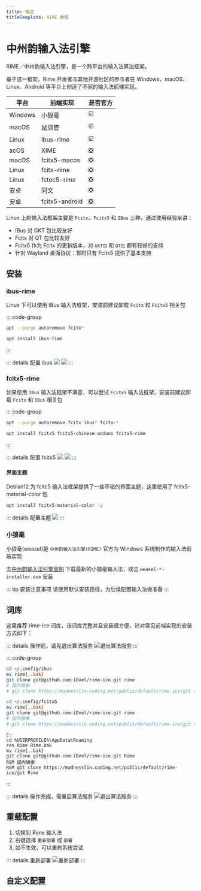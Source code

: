```yaml
---
title: 概述
titleTemplate: RIME 教程
---
```


# 中州韵输入法引擎

RIME／中州韵输入法引擎，是一个跨平台的输入法算法框架。

基于这一框架，Rime 开发者与其他开源社区的参与者在 Windows、macOS、Linux、Android 等平台上创造了不同的输入法前端实现。

| 平台    | 前端实现       | 是否官方 |
| ------- | -------------- | -------- |
| Windows | 小狼毫         | ☑️       |
| macOS   | 鼠须管         | ☑️       |
| Linux   | ibus-rime      | ☑️       |
| acOS    | XIME           | ❎       |
| macOS   | fcitx5-macos   | ❎       |
| Linux   | fcitx-rime     | ❎       |
| Linux   | fctec5-rime    | ❎       |
| 安卓    | 同文           | ❎       |
| 安卓    | fcitx5-android | ❎       |

Linux 上的输入法框架主要是 `Fcitx`、`Fcitx5` 和 `IBus` 三种，通过使用经验来讲：

-   IBus 对 GKT 包比较友好
-   Fcitx 对 QT 包比较友好
-   Fcitx5 作为 Fcitx 的更新版本，对 `GKT包` 和 `QT包` 都有较好的支持
-   针对 Wayland 桌面协议：暂时只有 Fcitx5 提供了基本支持

## 安装

### ibus-rime

Linux 下可以使用 IBus 输入法框架，安装前建议卸载 `Fcitx` 和 `Fcitx5` 相关包

::: code-group

```bash [卸载]
apt --purge autoremove fcitx*
```

```bash [安装]
apt install ibus-rime
```

:::

::: details 配置 ibus
![](/assets/rime/004.png)
![](/assets/rime/005.png)
:::

### fcitx5-rime

如果使用 `IBus` 输入法框架不满意，可以尝试 `Fcitx5` 输入法框架，安装前建议卸载 `Fcitx` 和 `IBus` 相关包

::: code-group

```bash [卸载]
apt --purge autoremove fcitx ibus* fcitx-*
```

```bash [安装]
apt install fcitx5 fcitx5-chinese-addons fcitx5-rime
```

:::

::: details 配置 fcitx5
![](/assets/rime/016.png)
![](/assets/rime/018.png)
:::

#### 界面主题

Debian12 为 fcitc5 输入法框架提供了一些不错的界面主题，这里使用了 fcitx5-material-color 包

```bash
apt install fcitx5-material-color -y
```

::: details 配置主题
![](/assets/rime/017.png)
:::

### 小狼毫

小狼毫(weasel)是 `中州韵输入法引擎(RIME)` 官方为 Windows 系统制作的输入法前端实现

去[中州韵输入法引擎官网](https://rime.im/) 下载最新的小狼毫输入法，双击 `weasel-*-installer.exe` 安装

::: tip 安装注意事项
请使用默认安装路径，为后续配置输入法做准备
:::

## 词库

这里推荐 rime-ice 词库，该词库完整并且安装很方便，针对常见前端实现的安装方式如下：

::: details 操作前，请先退出算法服务
![退出算法服务](/assets/rime/quit.png)
:::

::: code-group

```bash [ibus]
cd ~/.config/ibus
mv rime{,.bak}
git clone git@github.com:iDvel/rime-ice.git rime
# 国内镜像
# git clone https://madnesslin.coding.net/public/default/rime-ice/git rime
```

```bash [fcitx5]
cd ~/.config/fcitx5
mv rime{,.bak}
git clone git@github.com:iDvel/rime-ice.git rime
# 国内镜像
# git clone https://madnesslin.coding.net/public/default/rime-ice/git rime
```

```batch [小狼毫]
C:
cd %USERPROFILE%\AppData\Roaming
ren Rime Rime.bak
mv rime{,.bak}
git clone git@github.com:iDvel/rime-ice.git Rime
REM 国内镜像
REM git clone https://madnesslin.coding.net/public/default/rime-ice/git Rime
```

:::

::: details 操作完成，需重启算法服务
![退出算法服务](/assets/rime/restart.png)
:::

## 重载配置

1. 切换到 Rime 输入法
2. 右键选择 `重新部署` 或 `部署`
3. 如不生效，可以重启系统尝试

::: details 重新部署
![重新部署](/assets/rime/reload.png)
:::

## 自定义配置

